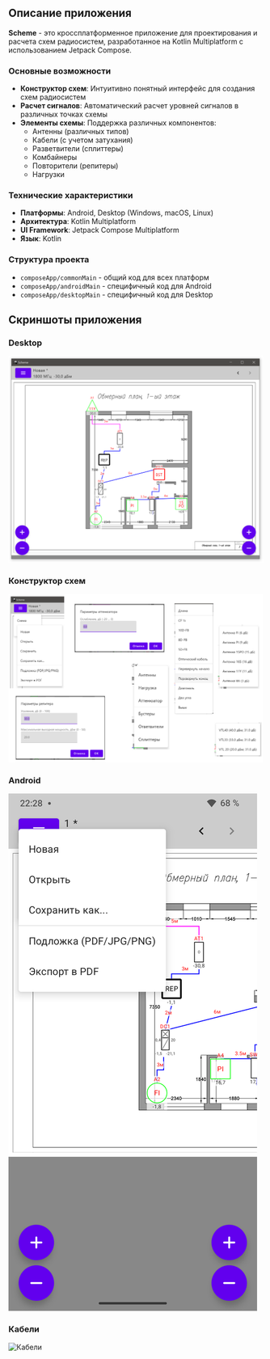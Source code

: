 ## Описание приложения

**Scheme** - это кроссплатформенное приложение для проектирования и расчета схем радиосистем,
разработанное на Kotlin Multiplatform с использованием Jetpack Compose.

### Основные возможности

- **Конструктор схем**: Интуитивно понятный интерфейс для создания схем радиосистем
- **Расчет сигналов**: Автоматический расчет уровней сигналов в различных точках схемы
- **Элементы схемы**: Поддержка различных компонентов:
  - Антенны (различных типов)
  - Кабели (с учетом затухания)
  - Разветвители (сплиттеры)
  - Комбайнеры
  - Повторители (репитеры)
  - Нагрузки

### Технические характеристики

- **Платформы**: Android, Desktop (Windows, macOS, Linux)
- **Архитектура**: Kotlin Multiplatform
- **UI Framework**: Jetpack Compose Multiplatform
- **Язык**: Kotlin

### Структура проекта

- `composeApp/commonMain` - общий код для всех платформ
- `composeApp/androidMain` - специфичный код для Android
- `composeApp/desktopMain` - специфичный код для Desktop

## Скриншоты приложения

### Desktop

![Desktop](2025-07-07_22-17-09.png)

### Конструктор схем

![Конструктор схем](2025-07-07_22-17-45.png)

### Android

![Android](Screenshot_20250707-222825_Scheme.png)

### Кабели

![Кабели](2025-07-06-22-29-47.gif)